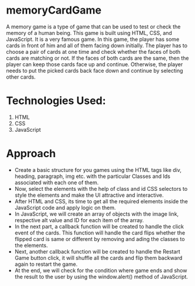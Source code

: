 # memoryCardGame

A memory game is a type of game that can be used to test or check the memory of a human being. This game is built using HTML, CSS, and JavaScript.  It is a very famous game. In this game, the player has some cards in front of him and all of them facing down initially. The player has to choose a pair of cards at one time and check whether the faces of both cards are matching or not. If the faces of both cards are the same, then the player can keep those cards face up and continue. Otherwise, the player needs to put the picked cards back face down and continue by selecting other cards.

# Technologies Used:

1. HTML
2. CSS
3. JavaScript

# Approach

- Create a basic structure for you games using the HTML tags like div, heading, paragraph, img etc. with the particular Classes and Ids associated with each one of them.
- Now, select the elements with the help of class and id CSS selectors to style the elements and make the UI attractive and interactive.
- After HTML and CSS, its time to get all the required elements inside the JavaScript code and apply logic on them.
- In JavaScript, we will create an array of objects with the image link, respective alt value and ID for each item of the array.
- In the next part, a callback function will be created to handle the click event of the cards. This function will handle the card flips whether the flipped card is same or different by removing and ading the classes to the elements.
- Next, another callback function will be created to handle the Restart Game button click, it will shuffle all the cards and flip them backward again to restart the game.
- At the end, we will check for the condition where game ends and show the result to the user by using the window.alert() method of JavaScript.
